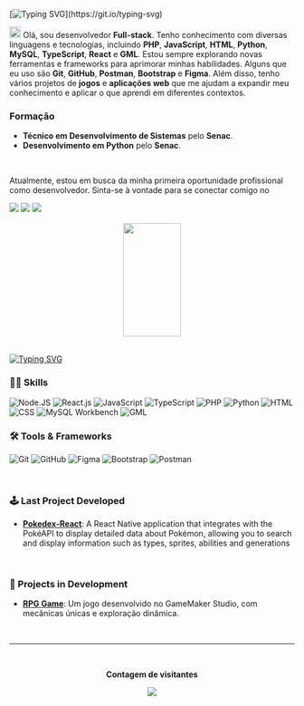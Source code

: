 [![Typing SVG](https://readme-typing-svg.herokuapp.com/?color=7308EF&size=35&width=1000&lines=Olá+Olá...;Saiba+mais+sobre+mim...)](https://git.io/typing-svg) 

<img src="https://media.giphy.com/media/hvRJCLFzcasrR4ia7z/giphy.gif" width="20px"> Olá, sou desenvolvedor **Full-stack**. Tenho conhecimento com diversas linguagens e tecnologias, incluindo **PHP**, **JavaScript**, **HTML**, **Python**, **MySQL**, **TypeScript**, **React** e **GML**. Estou sempre explorando novas ferramentas e frameworks para aprimorar minhas habilidades. Alguns que eu uso são **Git**, **GitHub**, **Postman**, **Bootstrap** e **Figma**. Além disso, tenho vários projetos de **jogos** e **aplicações web** que me ajudam a expandir meu conhecimento e aplicar o que aprendi em diferentes contextos.

### Formação

- **Técnico em Desenvolvimento de Sistemas** pelo **Senac**.
- **Desenvolvimento em Python** pelo **Senac**.

<br>

Atualmente, estou em busca da minha primeira oportunidade profissional como desenvolvedor. Sinta-se à vontade para se conectar comigo no 

<a href="https://www.instagram.com/s2_guikkkj" target="_blank">
  <img src="https://img.shields.io/badge/-Instagram-%23E4405F?style=for-the-badge&logo=instagram&logoColor=white" target="_blank"></a> 
  
<a href="https://www.linkedin.com/in/guilherme-b-m-183259275/?trk=opento_sprofile_goalscard" target="_blank">
  <img src="https://img.shields.io/badge/-LinkedIn-%230077B5?style=for-the-badge&logo=linkedin&logoColor=white" target="_blank"></a> 
  
<a href = "mailto:guimc0507@gmail.com">
  <img src="https://img.shields.io/badge/Gmail-D14836?style=for-the-badge&logo=gmail&logoColor=white"></a>

<br>
<br>

<div align="center">  
  <img width="45%" height="200px" src="https://github-readme-stats.vercel.app/api/top-langs/?username=GuilhermeBMarques&layout=compact&hide_border=true&title_color=7308EF&text_color=ffff&bg_color=0D1117"/>
</div>

<br>

[![Typing SVG](https://readme-typing-svg.herokuapp.com/?color=7308EF&size=35&center=true&vCenter=true&width=1000&lines=Seja+Bem-vindo!+:%29)](https://git.io/typing-svg) 

### 👨‍💻 Skills
![Node.JS](https://img.shields.io/badge/-Node-0D1117?style=for-the-badge&logo=node.js&labelColor=0D1117)
![React.js](https://img.shields.io/badge/-React-0D1117?style=for-the-badge&logo=react&labelColor=0D1117)
![JavaScript](https://img.shields.io/badge/-JavaScript-0D1117?style=for-the-badge&logo=javascript&labelColor=0D1117)
![TypeScript](https://img.shields.io/badge/TypeScript-0D1117?style=for-the-badge&logo=typescript&labelColor=0D1117)
![PHP](https://img.shields.io/badge/PHP-0D1117?style=for-the-badge&logo=php&labelColor=0D1117)
![Python](https://img.shields.io/badge/-Python-0D1117?style=for-the-badge&logo=Python&labelColor=0D1117)
![HTML](https://img.shields.io/badge/-HTML-0D1117?style=for-the-badge&logo=html5&labelColor=0D1117)
![CSS](https://img.shields.io/badge/-CSS-0D1117?style=for-the-badge&logo=CSS3&labelColor=0D1117)
![MySQL Workbench](https://img.shields.io/badge/MySQL-0D1117.svg?style=for-the-badge&logo=mysql&labelColor=0D1117)
![GML](https://img.shields.io/badge/GML-0D1117?style=for-the-badge&logo=game-maker&labelColor=0D1117)

### 🛠️ Tools & Frameworks
![Git](https://img.shields.io/badge/-Git-0D1117?style=for-the-badge&logo=git&labelColor=0D1117)
![GitHub](https://img.shields.io/badge/-GitHub-0D1117?style=for-the-badge&logo=github&labelColor=0D1117)
![Figma](https://img.shields.io/badge/-figma-0D1117?style=for-the-badge&logo=figma&labelColor=0D1117)
![Bootstrap](https://img.shields.io/badge/-boostrap-0D1117?style=for-the-badge&logo=bootstrap&labelColor=0D1117)
![Postman](https://img.shields.io/badge/Postman-0D1117?style=for-the-badge&logo=postman&labelColor=0D1117)

<br>

<!--
### 📚 Currently Studying
![Excel](https://img.shields.io/badge/-Excel-0D1117?style=for-the-badge&logo=microsoft-excel&labelColor=0D1117)
![Power BI](https://img.shields.io/badge/-PowerBI-0D1117?style=for-the-badge&logo=microsoft-PowerBI&labelColor=0D1117)

### 🚀 Wanting to Learn

-->

### 🕹️ Last Project Developed
- [**Pokedex-React**](https://github.com/GuilhermeBMarques/Pokedex-React): A React Native application that integrates with the PokéAPI to display detailed data about Pokémon, allowing you to search and display information such as types, sprites, abilities and generations

<br>

### 🚧 Projects in Development
- [**RPG Game**](): Um jogo desenvolvido no GameMaker Studio, com mecânicas únicas e exploração dinâmica.

<br>
<hr>

<div align="center">
  <br><p align="center"><b>Contagem de visitantes</b></p>
  <p align="center"><img align="center" src="https://profile-counter.glitch.me/{GuilhermeBMarques}/count.svg" /></p>
  <br>
</div>
